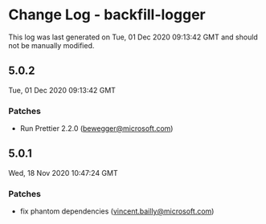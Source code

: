 # Change Log - backfill-logger

This log was last generated on Tue, 01 Dec 2020 09:13:42 GMT and should not be manually modified.

<!-- Start content -->

## 5.0.2

Tue, 01 Dec 2020 09:13:42 GMT

### Patches

- Run Prettier 2.2.0 (bewegger@microsoft.com)

## 5.0.1

Wed, 18 Nov 2020 10:47:24 GMT

### Patches

- fix phantom dependencies (vincent.bailly@microsoft.com)
